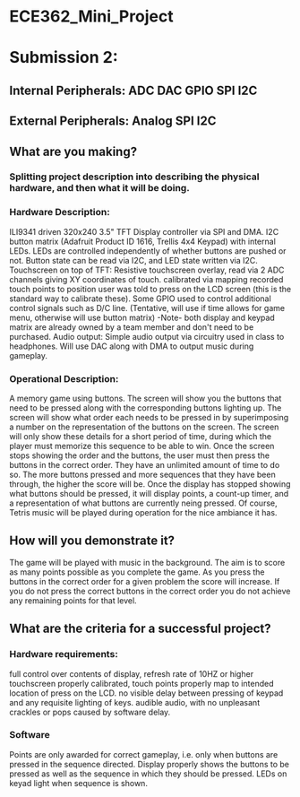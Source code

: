 # ECE362_Mini_Project

# Submission 2:

## Internal Peripherals: ADC DAC GPIO SPI I2C

## External Peripherals: Analog SPI I2C

## What are you making?

### Splitting project description into describing the physical hardware, and then what it will be doing.

### Hardware Description:
ILI9341 driven 320x240 3.5" TFT Display controller via SPI and DMA.
I2C button matrix (Adafruit Product ID 1616, Trellis 4x4 Keypad) with internal LEDs. LEDs are controlled independently of whether buttons are pushed or not. Button state can be read via I2C, and LED state written via I2C.
Touchscreen on top of TFT: Resistive touchscreen overlay, read via 2 ADC channels giving XY coordinates of touch. calibrated via mapping recorded touch points to position user was told to press on the LCD screen (this is the standard way to calibrate these). Some GPIO used to control additional control signals such as D/C line.
(Tentative, will use if time allows for game menu, otherwise will use button matrix)
-Note- both display and keypad matrix are already owned by a team member and don't need to be purchased.
Audio output: Simple audio output via circuitry used in class to headphones. Will use DAC along with DMA to output music during gameplay.

### Operational Description:
A memory game using buttons. The screen will show you the buttons that need to be pressed along with the corresponding buttons lighting up. 
The screen will show what order each needs to be pressed in by superimposing a number on the representation of the buttons on the screen. 
The screen will only show these details for a short period of time, during which the player must memorize this sequence to be able to win. 
Once the screen stops showing the order and the buttons, the user must then press the buttons in the correct order. 
They have an unlimited amount of time to do so. The more buttons pressed and more sequences that they have been through, the higher the score will be.
Once the display has stopped showing what buttons should be pressed, it will display points, a count-up timer, and a representation of what buttons are currently neing pressed.
Of course, Tetris music will be played during operation for the nice ambiance it has.

## How will you demonstrate it?
The game will be played with music in the background.
The aim is to score as many points possible as you complete the game.
As you press the buttons in the correct order for a given problem the score will increase.
If you do not press the correct buttons in the correct order you do not achieve any remaining points for that level.

## What are the criteria for a successful project?

### Hardware requirements:
full control over contents of display, refresh rate of 10HZ or higher
touchscreen properly calibrated, touch points properly map to intended location of press on the LCD.
no visible delay between pressing of keypad and any requisite lighting of keys.
audible audio, with no unpleasant crackles or pops caused by software delay.

### Software
Points are only awarded for correct gameplay, i.e. only when buttons are pressed in the sequence directed.
Display properly shows the buttons to be pressed as well as the sequence in which they should be pressed.
LEDs on keyad light when sequence is shown.
